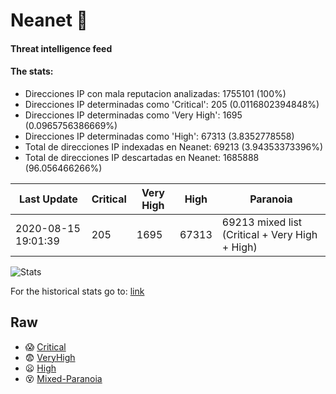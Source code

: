 # Neanet :hocho:
#### Threat intelligence feed
#### The stats:

- Direcciones IP con mala reputacion analizadas: 1755101 (100%)
- Direcciones IP determinadas como 'Critical':  205 (0.0116802394848%)
- Direcciones IP determinadas como 'Very High':  1695 (0.0965756386669%)
- Direcciones IP determinadas como 'High':  67313 (3.8352778558)
- Total de direcciones IP indexadas en Neanet:  69213 (3.94353373396%)
- Total de direcciones IP descartadas en Neanet:  1685888 (96.056466266%)

| Last Update | Critical | Very High | High | Paranoia |
| --- | --- | --- | --- | --- |
| 2020-08-15 19:01:39 | 205 | 1695 | 67313 | 69213 mixed list (Critical + Very High + High)|

![Stats](https://docs.google.com/spreadsheets/d/e/2PACX-1vSnaNMIXVabIpDJjufMlzH7poXnshF3mgd8Is1g9ytUEzVsP5my4Trn8f-xkoLLQ38xpL3HtmUexLo6/pubchart?oid=501124687&format=image)

For the historical stats go to: [link](/stats.csv)
## Raw
- :scream: [Critical](https://raw.githubusercontent.com/JavaGarcia/Neanet/master/blacklists/neanet_critical.txt)
- :fearful: [VeryHigh](https://raw.githubusercontent.com/JavaGarcia/Neanet/master/blacklists/neanet_veryHigh.txtt)
- :frowning: [High](https://raw.githubusercontent.com/JavaGarcia/Neanet/master/blacklists/neanet_high.txt)
- :dizzy_face: [Mixed-Paranoia](https://raw.githubusercontent.com/JavaGarcia/Neanet/master/blacklists/neanet_all.txt)













































































































































































































